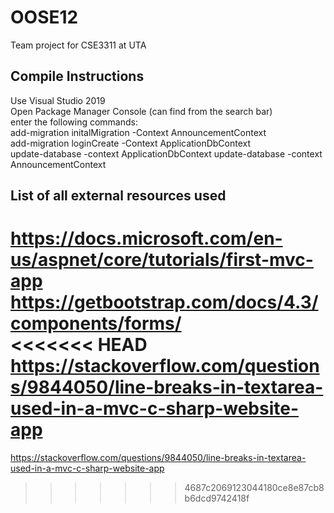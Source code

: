 # OOSE12  
Team project for CSE3311 at UTA  

## Compile Instructions  
Use Visual Studio 2019  
Open Package Manager Console (can find from the search bar)  
enter the following commands:  
add-migration initalMigration -Context AnnouncementContext  
add-migration loginCreate -Context ApplicationDbContext  
update-database -context ApplicationDbContext 
update-database -context AnnouncementContext 
## List of all external resources used  
https://docs.microsoft.com/en-us/aspnet/core/tutorials/first-mvc-app  
https://getbootstrap.com/docs/4.3/components/forms/  
<<<<<<< HEAD
https://stackoverflow.com/questions/9844050/line-breaks-in-textarea-used-in-a-mvc-c-sharp-website-app  
=======
https://stackoverflow.com/questions/9844050/line-breaks-in-textarea-used-in-a-mvc-c-sharp-website-app  
>>>>>>> 4687c2069123044180ce8e87cb8b6dcd9742418f
